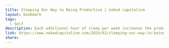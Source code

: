 ```yaml
---
title: Sleeping Our Way to Being Productive | naked capitalism
layout: bookmark
tags:
  - Self
description: Each additional hour of sleep per week increases the probability of employment by 1.6 percentage points and weekly earnings by 3.4%.
link: https://www.nakedcapitalism.com/2024/02/sleeping-our-way-to-being-productive.html
share:
---
```


